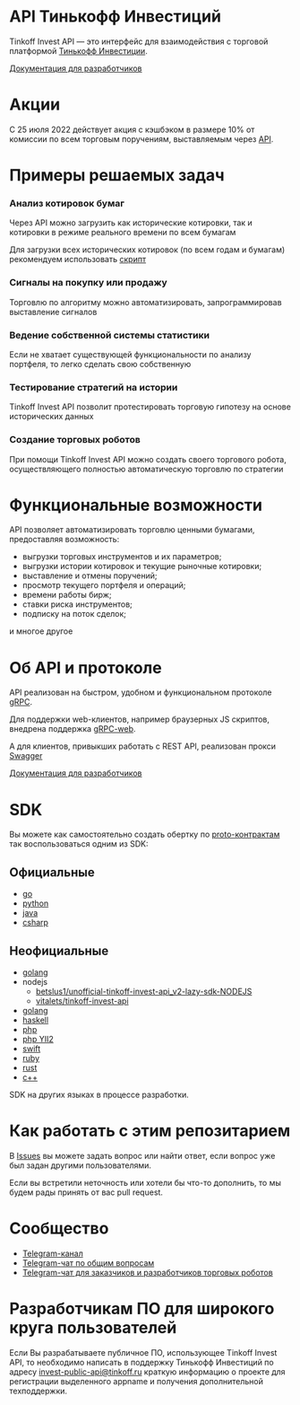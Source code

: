 # API Тинькофф Инвестиций

Tinkoff Invest API — это интерфейс для взаимодействия с торговой платформой [Тинькофф Инвестиции](https://www.tinkoff.ru/invest/).

[Документация для разработчиков](https://tinkoff.github.io/investAPI/)

# Акции

С 25 июля 2022 действует акция с кэшбэком в размере 10% от комиссии по всем торговым поручениям, выставляемым через [API](https://www.tinkoff.ru/invest/open-api/).

# Примеры решаемых задач

### Анализ котировок бумаг

Через API можно загрузить как исторические котировки, так и котировки в режиме реального времени по всем бумагам

Для загрузки всех исторических котировок (по всем годам и бумагам) рекомендуем использовать [скрипт](https://github.com/Tinkoff/investAPI/blob/main/src/marketdata/download_md.sh) 

### Сигналы на покупку или продажу

Торговлю по алгоритму можно автоматизировать, запрограммировав выставление сигналов


### Ведение собственной системы статистики

Если не хватает существующей функциональности по анализу портфеля, то легко сделать свою собственную

### Тестирование стратегий на истории

Tinkoff Invest API позволит протестировать торговую гипотезу на основе исторических данных

### Создание торговых роботов

При помощи Tinkoff Invest API можно создать своего торгового робота, осуществляющего полностью автоматическую торговлю по стратегии


# Функциональные возможности
API позволяет автоматизировать торговлю ценными бумагами, предоставляя возможность:
* выгрузки торговых инструментов и их параметров;
* выгрузки истории котировок и текущие рыночные котировки;
* выставление и отмены поручений;
* просмотр текущего портфеля и операций;
* времени работы бирж;
* ставки риска инструментов;
* подписку на поток сделок;

и многое другое

# Об API и протоколе
API реализован на быстром, удобном и функциональном протоколе [gRPC](https://grpc.io/docs/).

Для поддержки web-клиентов, например браузерных JS скриптов, внедрена поддержка [gRPC-web](https://grpc.io/docs/platforms/web/basics/).

А для клиентов, привыкших работать с REST API, реализован прокси [Swagger](https://tinkoff.github.io/RussianInvestments/swagger-ui/)


[Документация для разработчиков](https://RussianInvestments.github.io/investAPI/)

# SDK
Вы можете как самостоятельно создать обертку по [proto-контрактам](https://github.com/Tinkoff/RussianInvestments/tree/main/src/docs/contracts) так воспользоваться одним из SDK:

## Официальные
* [go](https://github.com/RussianInvestments/invest-api-go-sdk)
* [python](https://github.com/RussianInvestments/invest-python)
* [java](https://github.com/RussianInvestments/invest-api-java-sdk)
* [csharp](https://github.com/RussianInvestments/invest-api-csharp-sdk)

## Неофициальные
* [golang](https://github.com/ssummers02/invest-api-go-sdk)
* nodejs
  - [betslus1/unofficial-tinkoff-invest-api_v2-lazy-sdk-NODEJS](https://github.com/betslus1/unofficial-tinkoff-invest-api_v2-lazy-sdk-NODEJS)
  - [vitalets/tinkoff-invest-api](https://github.com/vitalets/tinkoff-invest-api)
* [golang](https://github.com/vodolaz095/go-investAPI)
* [haskell](https://github.com/nickmi11er/tinkoff-invest-haskell)
* [php](https://github.com/metaseller/tinkoff-invest-api-v2-php)
* [php YII2](https://packagist.org/packages/metaseller/tinkoff-invest-api-v2-yii2)
* [swift](https://github.com/JohnReeze/TinkoffInvestSwiftSDK)
* [ruby](https://github.com/blackchestnut/invest_tinkoff)
* [rust](https://github.com/ovr/tinkoff-invest-rust)
* [c++](https://github.com/samoilovv/TinkoffInvestSDK)

SDK на других языках в процессе разработки.

# Как работать с этим репозитарием

В [Issues](https://github.com/Tinkoff/RussianInvestments/issues) вы можете задать вопрос или найти ответ, если вопрос уже был задан другими пользователями.

Если вы встретили неточность или хотели бы что-то дополнить, то мы будем рады принять от вас pull request.

# Сообщество

* [Telegram-канал](https://t.me/tinkoffinvestopenapi)
* [Telegram-чат по общим вопросам](https://t.me/joinchat/VaW05CDzcSdsPULM)
* [Telegram-чат для заказчиков и разработчиков торговых роботов](https://t.me/tinkoff_invest_robot_development)

# Разработчикам ПО для широкого круга пользователей

Если Вы разрабатываете публичное ПО, использующее Tinkoff Invest API, то необходимо написать в поддержку Тинькофф Инвестиций по адресу invest-public-api@tinkoff.ru краткую информацию о проекте для регистрации выделенного appname и получения дополнительной техподдержки.
